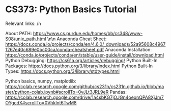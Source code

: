# CS373: Python Basics Tutorial

Relevant links: /n

About PATH: https://www.cs.purdue.edu/homes/bb/cs348/www-S08/unix_path.html \n\n
Anaconda Cheat Sheet: https://docs.conda.io/projects/conda/en/4.6.0/_downloads/52a95608c49671267e40c689e0bc00ca/conda-cheatsheet.pdf
Anaconda Installation: https://conda.io/projects/conda/en/stable/user-guide/install/download.html
Python Debugging: https://cs61a.org/articles/debugging/
Python Built-In Packages: https://docs.python.org/3/library/index.html
Python Built-In Types: https://docs.python.org/3/library/stdtypes.html 

Python basics, numpy, matplotlib: https://colab.research.google.com/github/cs231n/cs231n.github.io/blob/master/python-colab.ipynb#scrollTo=0vJLt3JRL9eR
Pandas: https://colab.research.google.com/drive/1a4sbKG7jOJGn4oeonQPA8XjJm7OYgcdX#scrollTo=0VhkInt6TwM8
